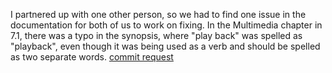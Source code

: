 I partnered up with one other person, so we had to find one issue in the documentation for both of us to work on fixing. In the Multimedia chapter in 7.1, there was a typo in the synopsis, where "play back" was spelled as "playback", even though it was being used as a verb and should be spelled as two separate words.
[commit request](https://bugs.freebsd.org/bugzilla/show_bug.cgi?id=218073)
